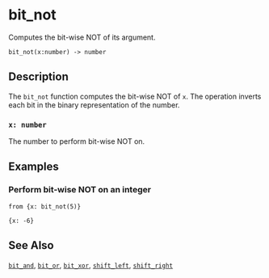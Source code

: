 # bit_not

Computes the bit-wise NOT of its argument.

```tql
bit_not(x:number) -> number
```

## Description

The `bit_not` function computes the bit-wise NOT of `x`. The operation inverts
each bit in the binary representation of the number.

### `x: number`

The number to perform bit-wise NOT on.

## Examples

### Perform bit-wise NOT on an integer

```tql
from {x: bit_not(5)}
```

```tql
{x: -6}
```

## See Also

[`bit_and`](bit_and.md), [`bit_or`](bit_or.md), [`bit_xor`](bit_xor.md),
[`shift_left`](shift_left.md), [`shift_right`](shift_right.md)
